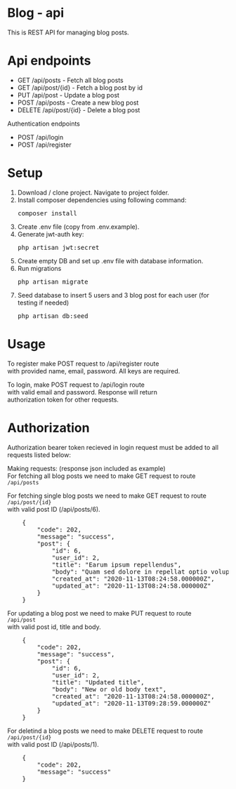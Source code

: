 # Blog - api

This is REST API for managing blog posts. 

# Api endpoints

- GET /api/posts - Fetch all blog posts
- GET /api/post/{id} - Fetch a blog post by id
- PUT /api/post - Update a blog post
- POST /api/posts - Create a new blog post
- DELETE /api/post/{id} - Delete a blog post

Authentication endpoints

- POST /api/login
- POST /api/register

# Setup

1. Download / clone project. Navigate to project folder.</br>
2. Install composer dependencies using following command:</br>
    <pre>composer install</pre>
3. Create .env file (copy from .env.example).</br>
4. Generate jwt-auth key:</br>
    <pre>php artisan jwt:secret</pre>
5. Create empty DB and set up .env file with database information.</br>
6. Run migrations</br>
    <pre>php artisan migrate</pre>
7. Seed database to insert 5 users and 3 blog post for each user (for testing if needed)</br>
    <pre>php artisan db:seed</pre>

# Usage

To register make POST request to /api/register route</br>
with provided name, email, password. All keys are required.</br>

To login, make POST request to /api/login route</br>
with valid email and password. Response will return</br>
authorization token for other requests.</Br>

# Authorization

Authorization bearer token recieved in login request must be added to all</br>
requests listed below:

Making requests: (response json included as example)</br>
For fetching all blog posts we need to make GET request to route</br>
`/api/posts`</br>

For fetching single blog posts we need to make GET request to route</br>
`/api/post/{id}` </br>with valid post ID (/api/posts/6).</br>
<pre>
    {
        "code": 202,
        "message": "success",
        "post": {
            "id": 6,
            "user_id": 2,
            "title": "Earum ipsum repellendus",
            "body": "Quam sed dolore in repellat optio voluptatem. Ratione minima sed occaecati incidunt tempore quos.",
            "created_at": "2020-11-13T08:24:58.000000Z",
            "updated_at": "2020-11-13T08:24:58.000000Z"
        }
    }
</pre>

For updating a blog post we need to make PUT request to route</br>
`/api/post` </br>with valid post id, title and body.</br>
<pre>
    {
        "code": 202,
        "message": "success",
        "post": {
            "id": 6,
            "user_id": 2,
            "title": "Updated title",
            "body": "New or old body text",
            "created_at": "2020-11-13T08:24:58.000000Z",
            "updated_at": "2020-11-13T09:28:59.000000Z"
        }
    }
</pre>

For deletind a blog posts we need to make DELETE request to route</br>
`/api/post/{id}` </br>with valid post ID (/api/posts/1).</br>
<pre>
    {
        "code": 202,
        "message": "success"
    }
</pre>